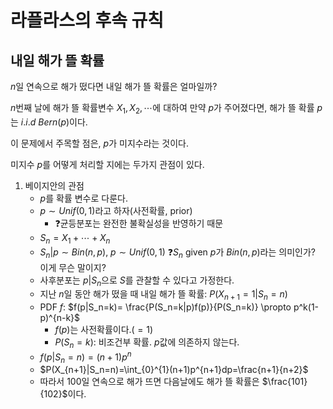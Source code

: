 # 라플라스의 후속 규칙

## 내일 해가 뜰 확률

$n$일 연속으로 해가 떴다면 내일 해가 뜰 확률은 얼마일까?

$n$번째 날에 해가 뜰 확률변수 $X_1, X_2, \cdots$에 대하여 만약 $p$가 주어졌다면, 해가 뜰 확률 $p$는 $i.i.d \ Bern(p)$이다.

이 문제에서 주목할 점은, $p$가 미지수라는 것이다.

미지수 $p$를 어떻게 처리할 지에는 두가지 관점이 있다.

1. 베이지안의 관점
	- $p$를 확률 변수로 다룬다.
	- $p \sim Unif(0,1)$라고 하자(사전확률, prior)
		- ❓균등분포는 완전한 불확실성을 반영하기 때문
	- $S_n=X_1 + \cdots + X_n$
	- $S_n | p \sim Bin(n,p)$, $p \sim Unif(0,1)$ ❓$S_n$ given $p$가 $Bin(n,p)$라는 의미인가? 이게 무슨 말이지?
	- 사후분포는 $p|S_n$으로 $S$를 관찰할 수 있다고 가정한다.
	- 지난 $n$일 동안 해가 떴을 때 내일 해가 뜰 확률: $P(X_{n+1}=1|S_n=n)$
	- PDF $f$: $f(p|S_n=k)= \frac{P(S_n=k|p)f(p)}{P(S_n=k)} \propto p^k(1-p)^{n-k}$
		- $f(p)$는 사전확률이다.($=1$)
		- $P(S_n=k)$: 비조건부 확률. $p$값에 의존하지 않는다.
	- $f(p|S_n=n)=(n+1)p^n$
	- $P(X_{n+1}|S_n=n)=\int_{0}^{1}(n+1)p^{n+1}dp=\frac{n+1}{n+2}$
	- 따라서 100일 연속으로 해가 뜨면 다음날에도 해가 뜰 확률은 $\frac{101}{102}$이다.